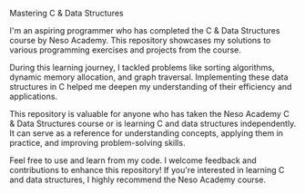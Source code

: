 Mastering C & Data Structures

I'm an aspiring programmer who has completed the C & Data Structures course by Neso Academy. 
This repository showcases my solutions to various programming exercises and projects from the course.

During this learning journey, I tackled problems like sorting algorithms, dynamic memory allocation, and graph traversal.
Implementing these data structures in C helped me deepen my understanding of their efficiency and applications.

This repository is valuable for anyone who has taken the Neso Academy C & Data Structures course or is learning C and data structures independently.
It can serve as a reference for understanding concepts, applying them in practice, and improving problem-solving skills.

Feel free to use and learn from my code. I welcome feedback and contributions to enhance this repository! If you're interested in learning C and data structures, I highly recommend the Neso Academy course.



